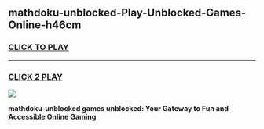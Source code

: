 
## mathdoku-unblocked-Play-Unblocked-Games-Online-h46cm
<h3>
<a href="https://premium76.site?title=mathdoku-unblocked&ref=25A">CLICK TO PLAY</a></h3>
<hr>

<h3>
<a href="https://premium76.site?title=mathdoku-unblocked&ref=25A">CLICK 2 PLAY</a>
  
</h3>

<a href="https://premium76.site?title=mathdoku-unblocked&ref=25A"><img src="https://clearcache.store/games.png"></a>


**mathdoku-unblocked games unblocked: Your Gateway to Fun and Accessible Online Gaming**
